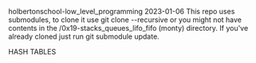 holbertonschool-low_level_programming
2023-01-06
This repo uses submodules, to clone it use git clone --recursive or you might not have contents in the /0x19-stacks_queues_lifo_fifo (monty) directory. If you've already cloned just run git submodule update.

HASH TABLES
